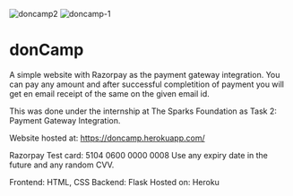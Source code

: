 ![doncamp2](https://user-images.githubusercontent.com/71487701/111503185-87d47e80-876c-11eb-8d33-9108af947bfc.PNG)
![doncamp-1](https://user-images.githubusercontent.com/71487701/111503194-8905ab80-876c-11eb-9038-60b7b998289e.PNG)
# donCamp

A simple website with Razorpay as the payment gateway integration. You can pay any amount and after successful completition of payment you will get en email receipt of the same on the given email id.

This was done under the internship at The Sparks Foundation as Task 2: Payment Gateway Integration.

Website hosted at: 
https://doncamp.herokuapp.com/

Razorpay Test card: 5104 0600 0000 0008
Use any expiry date in the future and any random CVV.

Frontend: HTML, CSS
Backend: Flask
Hosted on: Heroku
